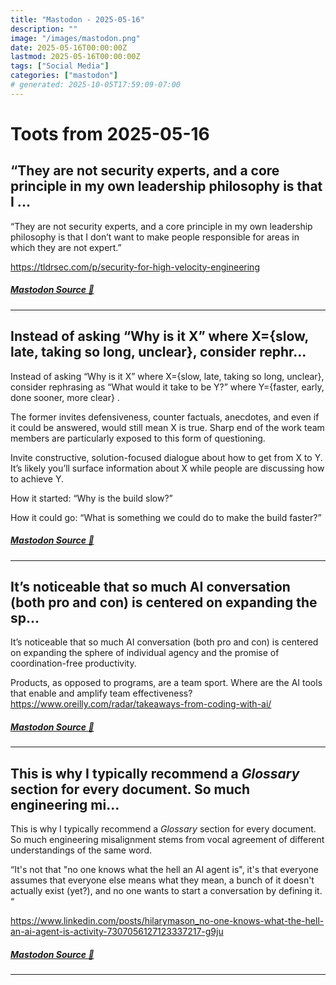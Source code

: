 ```yaml
---
title: "Mastodon - 2025-05-16"
description: ""
image: "/images/mastodon.png"
date: 2025-05-16T00:00:00Z
lastmod: 2025-05-16T00:00:00Z
tags: ["Social Media"]
categories: ["mastodon"]
# generated: 2025-10-05T17:59:09-07:00
---
```


# Toots from 2025-05-16

## “They are not security experts, and a core principle in my own leadership philosophy is that I ...

“They are not security experts, and a core principle in my own leadership philosophy is that I don’t want to make people responsible for areas in which they are not expert.”

<https://tldrsec.com/p/security-for-high-velocity-engineering>

##### [Mastodon Source 🐘](https://hachyderm.io/@mweagle/114515716912062140)

---

## Instead of asking “Why is it X” where X={slow, late, taking so long, unclear}, consider rephr...

Instead of asking “Why is it X” where X={slow, late, taking so long, unclear}, consider rephrasing as “What would it take to be Y?” where Y={faster, early, done sooner, more clear} .

The former invites defensiveness, counter factuals, anecdotes, and even if it could be answered, would still mean X is true. Sharp end of the work team members are particularly exposed to this form of questioning.

Invite constructive, solution-focused dialogue about how to get from X to Y. It’s likely you’ll surface information about X while people are discussing how to achieve Y.

How it started: “Why is the build slow?”

How it could go: “What is something we could do to make the build faster?”

##### [Mastodon Source 🐘](https://hachyderm.io/@mweagle/114515586531421699)

---

## It’s noticeable that so much AI conversation (both pro and con) is centered on expanding the sp...

It’s noticeable that so much AI conversation (both pro and con) is centered on expanding the sphere of individual agency and the promise of coordination-free productivity.

Products, as opposed to programs, are a team sport. Where are the AI tools that enable and amplify team effectiveness? <https://www.oreilly.com/radar/takeaways-from-coding-with-ai/>

##### [Mastodon Source 🐘](https://hachyderm.io/@mweagle/114515510910004611)

---

## This is why I typically recommend a *Glossary* section for every document. So much engineering mi...

This is why I typically recommend a *Glossary* section for every document. So much engineering misalignment stems from vocal agreement of different understandings of the same word.

“It's not that "no one knows what the hell an AI agent is", it's that everyone assumes that everyone else means what they mean, a bunch of it doesn't actually exist (yet?), and no one wants to start a conversation by defining it. “

<https://www.linkedin.com/posts/hilarymason_no-one-knows-what-the-hell-an-ai-agent-is-activity-7307056127123337217-g9ju>

##### [Mastodon Source 🐘](https://hachyderm.io/@mweagle/114515437502498485)

---


